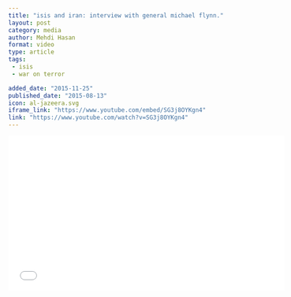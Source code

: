 ```yaml
---
title: "isis and iran: interview with general michael flynn."
layout: post
category: media
author: Mehdi Hasan
format: video
type: article
tags: 
 - isis
 - war on terror

added_date: "2015-11-25"
published_date: "2015-08-13"
icon: al-jazeera.svg
iframe_link: "https://www.youtube.com/embed/SG3j8OYKgn4"
link: "https://www.youtube.com/watch?v=SG3j8OYKgn4"
---
```


<div class="uk-cover uk-text-center">
	<iframe width="560" height="315" 
			  src="{{ page.iframe_link }}?showinfo=0&wmode=transparent&modestbranding=1&rel=0" 
			  frameborder="0" allowfullscreen>
	</iframe>
</div>
